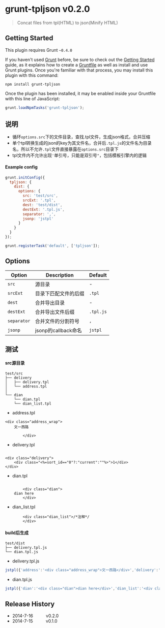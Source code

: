 # grunt-tpljson v0.2.0

> Concat files from tpl(HTML) to json(Minify HTML)



## Getting Started
This plugin requires Grunt `~0.4.0`

If you haven't used [Grunt](http://gruntjs.com/) before, be sure to check out the [Getting Started](http://gruntjs.com/getting-started) guide, as it explains how to create a [Gruntfile](http://gruntjs.com/sample-gruntfile) as well as install and use Grunt plugins. Once you're familiar with that process, you may install this plugin with this command:

```shell
npm install grunt-tpljson
```

Once the plugin has been installed, it may be enabled inside your Gruntfile with this line of JavaScript:

```js
grunt.loadNpmTasks('grunt-tpljson');
```


## 说明
* 循环`options.src`下的文件目录，查找.tpl文件，生成json格式，合并压缩
* 单个tpl转换生成的json的key为其文件名，合并后`.tpl.js`的文件名为目录名，所以不允许`.tpl`文件直接暴露在`options.src`目录下
* tpl文件内不允许出现`'`单引号，只能是双引号`"`，包括模板引擎内的逻辑

#### Example config

```javascript
grunt.initConfig({
  tpljson: {
    dist: {
      options: {
        src: 'test/src',
        srcExt: '.tpl',
        dest: 'test/dist',
        destExt: '.tpl.js',
        separator: ',',
        jsonp: 'jstpl'
      }
    }
  }
});

grunt.registerTask('default', ['tpljson']);
```

## Options

| Option                         | Description     | Default |
|--------------------------------|-----------------|---------|
| `src` | 源目录 | - |
| `srcExt` | 目录下匹配文件的后缀 | `.tpl` |
| `dest` | 合并导出目录 | - |
| `destExt` | 合并导出文件后缀 | `.tpl.js` |
| `separator` | 合并文件的分割符号 | `,` |
| `jsonp` | jsonp的callback命名 | `jstpl` |


## 测试

#### src源目录

```
test/src
├── delivery
│   ├── delivery.tpl
│   └── address.tpl
│   
└── dian
    └── dian.tpl
    └── dian_list.tpl
```

* address.tpl

```
<div class="address_wrap">
    文一西路

        </div>
```

* delivery.tpl

```

<div class="delivery">
    <div class="<%=sort_id=="0"?:"current":""%>">1</div>
</div>

```

* dian.tpl

```

        <div class="dian">
    dian here
        </div>

```

* dian_list.tpl

```
        <div class="dian_list">/*注释*/
        </div>

```



#### build后生成

```
test/dist
├── delivery.tpl.js
└── dian.tpl.js
```

* delivery.tpl.js

```javascript
jstpl({'address':'<div class="address_wrap">文一西路</div>','delivery':'<div class="delivery"><div class="<%=sort_id=="0"?:"current":""%>">1</div></div>'})
```

* dian.tpl.js

```javascript
jstpl({'dian':'<div class="dian">dian here</div>','dian_list':'<div class="dian_list">/*注释*/</div>'})
```


## Release History


 * 2014-7-16   v0.2.0
 * 2014-7-15   v0.1.0   
